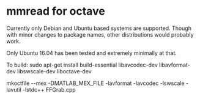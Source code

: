 # mmread for octave

Currently only Debian and Ubuntu based systems are supported.  Though with minor changes to package names, other distributions would probably work.

Only Ubuntu 16.04 has been tested and extremely minimally at that.

To build:
sudo apt-get install build-essential libavcodec-dev libavformat-dev libswscale-dev liboctave-dev

mkoctfile --mex -DMATLAB_MEX_FILE -lavformat -lavcodec -lswscale -lavutil -lstdc++ FFGrab.cpp

